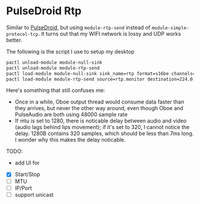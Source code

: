 # PulseDroid Rtp

Similar to [PulseDroid](https://github.com/dront78/PulseDroid), but
using `module-rtp-send` instead of `module-simple-protocol-tcp`. It
turns out that my WIFI network is lossy and UDP works better.

The following is the script I use to setup my desktop

```bash
pactl unload-module module-null-sink
pactl unload-module module-rtp-send
pactl load-module module-null-sink sink_name=rtp format=s16be channels=2 rate=48000
pactl load-module module-rtp-send source=rtp.monitor destination=224.0.0.56 port=4010 mtu=320
```

Here's something that still confuses me:

- Once in a while, Oboe output thread would consume data faster than
  they arrives, but never the other way around, even though Oboe and
  PulseAudio are both using 48000 sample rate
- If mtu is set to 1280, there is noticable delay between audio and
  video (audio lags behind lips movement); if it's set to 320, I
  cannot notice the delay. 1280B contains 320 samples, which should be
  less than 7ms long. I wonder why this makes the delay noticable.

TODO:

- add UI for
 - [x] Start/Stop
 - [ ] MTU
 - [ ] IP/Port
- [ ] support unicast
